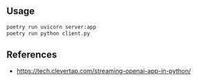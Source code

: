 ## Usage

```sh
poetry run uvicorn server:app
poetry run python client.py
```

## References

- https://tech.clevertap.com/streaming-openai-app-in-python/
